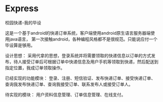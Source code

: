 # Express
校园快递-我的毕设

这是一个基于android的快递订单系统，客户端使用android原生语言服务器端使用java语言，
第一次接触android，各种编程风格都不是很规范。只能说应付一个毕设算是够用。


设计思想：
采用代拿的思想，登录系统并将需要领取的快递信息以订单的方式发布，待人接受订单后可根据订单中快递信息及用户手机等领取到快递，然后配送到指定位置，我成订单领取操作。

已经实现的功能模块：
登录、注册、短信验证、发布快递订单、接受快递订单、查询我发布快递订单、查询我接受订单、联系发布人或接受订单人。

待实现的模块：
用户资料信息管理、订单信息管理、在线支付。


